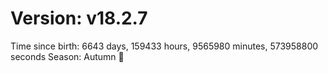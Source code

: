 # Version: v18.2.7
Time since birth: 6643 days, 159433 hours, 9565980 minutes, 573958800 seconds
Season: Autumn 🍁
